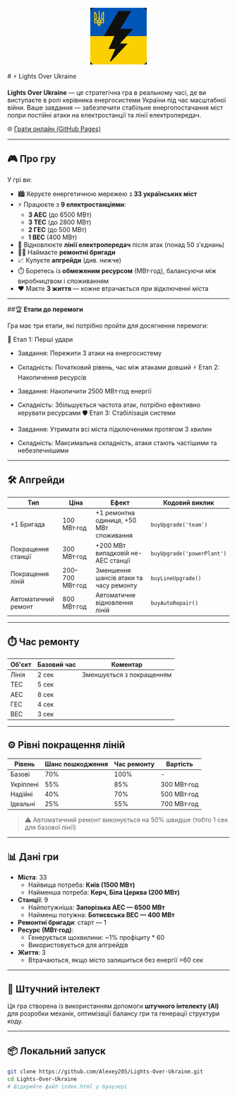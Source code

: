 <p align="center">
  <img src="https://raw.githubusercontent.com/Alexey205/Lights-Over-Ukraine/main/src/icon.png" alt="Lights Over Ukraine logo" width="128"/>
</p>
# ⚡ Lights Over Ukraine

**Lights Over Ukraine** — це стратегічна гра в реальному часі, де ви виступаєте в ролі керівника енергосистеми України під час масштабної війни. Ваше завдання — забезпечити стабільне енергопостачання міст попри постійні атаки на електростанції та лінії електропередач.

🌐 [Грати онлайн (GitHub Pages)](https://alexey205.github.io/Lights-Over-Ukraine)

---

## 🎮 Про гру

У грі ви:

- 🏙️ Керуєте енергетичною мережею з **33 українських міст**
- ⚡ Працюєте з **9 електростанціями**:
  - **3 АЕС** (до 6500 МВт)
  - **3 ТЕС** (до 2800 МВт)
  - **2 ГЕС** (до 500 МВт)
  - **1 ВЕС** (400 МВт)
- 🔧 Відновлюєте **лінії електропередач** після атак (понад 50 з'єднань)
- 👷‍♂️ Наймаєте **ремонтні бригади**
- 📈 Купуєте **апгрейди** (див. нижче)
- ⏱️ Боретесь із **обмеженим ресурсом** (МВт·год), балансуючи між виробництвом і споживанням
- ❤️ Маєте **3 життя** — кожне втрачається при відключенні міста

---

##🏆 **Етапи до перемоги**

Гра має три етапи, які потрібно пройти для досягнення перемоги:

🔌 Етап 1: Перші удари

- Завдання: Пережити 3 атаки на енергосистему
- Складність: Початковий рівень, час між атаками довший
⚡ Етап 2: Накопичення ресурсів

- Завдання: Накопичити 2500 МВт·год енергії
- Складність: Збільшується частота атак, потрібно ефективно керувати ресурсами
🛡️ Етап 3: Стабілізація системи

- Завдання: Утримати всі міста підключеними протягом 3 хвилин
- Складність: Максимальна складність, атаки стають частішими та небезпечнішими

---

## 🛠️ Апгрейди

| Тип               | Ціна          | Ефект                                | Кодовий виклик            |
|--------------------|---------------|---------------------------------------|----------------------------|
| +1 Бригада         | 100 МВт·год   | +1 ремонтна одиниця, +50 МВт споживання | `buyUpgrade('team')`       |
| Покращення станції | 300 МВт·год   | +200 МВт випадковій не-АЕС станції     | `buyUpgrade('powerPlant')` |
| Покращення ліній   | 200–700 МВт·год| Зменшення шансів атаки та часу ремонту | `buyLineUpgrade()`         |
| Автоматичний ремонт| 800 МВт·год   | Автоматичне відновлення ліній         | `buyAutoRepair()`          |

---

## ⏱️ Час ремонту

| Об'єкт | Базовий час | Коментар                |
|--------|-------------|-------------------------|
| Лінія  | 2 сек       | Зменшується з покращенням |
| ТЕС    | 5 сек       |                         |
| АЕС    | 8 сек       |                         |
| ГЕС    | 4 сек       |                         |
| ВЕС    | 3 сек       |                         |

---

## ⚙️ Рівні покращення ліній

| Рівень        | Шанс пошкодження | Час ремонту       | Вартість      |
|---------------|------------------|-------------------|---------------|
| Базові        | 70%              | 100%              | -             |
| Укріплені     | 55%              | 85%               | 300 МВт·год   |
| Надійні       | 40%              | 70%               | 500 МВт·год   |
| Ідеальні      | 25%              | 55%               | 700 МВт·год   |

> ⚠️ Автоматичний ремонт виконується на 50% швидше (тобто 1 сек для базової лінії)

---

## 📊 Дані гри

- **Міста**: 33
  - Найвища потреба: **Київ (1500 МВт)**
  - Найменша потреба: **Керч, Біла Церква (200 МВт)**
- **Станції**: 9
  - Найпотужніша: **Запорізька АЕС — 6500 МВт**
  - Найменш потужна: **Ботиєвська ВЕС — 400 МВт**
- **Ремонтні бригади**: старт — 1
- **Ресурс (МВт·год)**:
  - Генерується щохвилини: ~1% профіциту * 60
  - Використовується для апгрейдів
- **Життя**: 3
  - Втрачаються, якщо місто залишиться без енергії >60 сек

---

## 🧠 Штучний інтелект

Ця гра створена із використанням допомоги **штучного інтелекту (AI)** для розробки механік, оптимізації балансу гри та генерації структури коду.

---

## 📦 Локальний запуск

```bash
git clone https://github.com/Alexey205/Lights-Over-Ukraine.git
cd Lights-Over-Ukraine
# Відкрийте файл index.html у браузері

